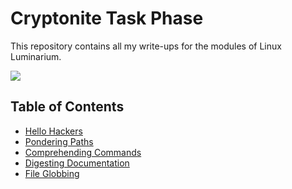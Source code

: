 # Cryptonite Task Phase

This repository contains all my write-ups for the modules of Linux Luminarium.


![](https://i.imgur.com/QevQHmx.png)

## Table of Contents
- [Hello Hackers](./Hello_Hackers.md)
- [Pondering Paths](./Pondering_Paths.md)
- [Comprehending Commands](./Comprehending_Commands.md)
- [Digesting Documentation](./Digesting_Documentation.md)
- [File Globbing](./File_Globbing.md)